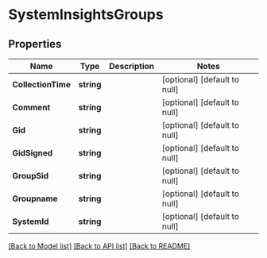 # SystemInsightsGroups

## Properties
Name | Type | Description | Notes
------------ | ------------- | ------------- | -------------
**CollectionTime** | **string** |  | [optional] [default to null]
**Comment** | **string** |  | [optional] [default to null]
**Gid** | **string** |  | [optional] [default to null]
**GidSigned** | **string** |  | [optional] [default to null]
**GroupSid** | **string** |  | [optional] [default to null]
**Groupname** | **string** |  | [optional] [default to null]
**SystemId** | **string** |  | [optional] [default to null]

[[Back to Model list]](../README.md#documentation-for-models) [[Back to API list]](../README.md#documentation-for-api-endpoints) [[Back to README]](../README.md)


